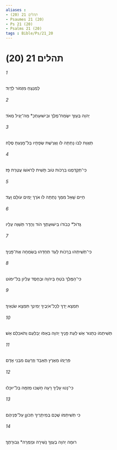 ```yaml
---
aliases : 
- תהלים 21 (20)
- Psaumes 21 (20)
- Ps 21 (20)
- Psalms 21 (20)
tags : Bible/Ps/21_20
---
```


# תהלים 21 (20)

###### 1
לַמְנַצֵּחַ מִזְמֹור לְדָוִד׃
###### 2
יְהוָה בְּעָזְּךָ יִשְׂמַח־מֶלֶךְ וּבִישׁוּעָתְכָ* מַה־יָּגֶיל מְאֹד׃
###### 3
תַּאֲוַת לִבֹּו נָתַתָּה לֹּו וַאֲרֶשֶׁת שְׂפָתָיו בַּל־מָנַעְתָּ סֶּלָה׃
###### 4
כִּי־תְקַדְּמֶנּוּ בִּרְכֹות טֹוב תָּשִׁית לְרֹאשֹׁו עֲטֶרֶת פָּז׃
###### 5
חַיִּים שָׁאַל מִמְּךָ נָתַתָּה לֹּו אֹרֶךְ יָמִים עֹולָם וָעֶד׃
###### 6
גָּדֹול* כְּבֹודֹו בִּישׁוּעָתֶךָ הֹוד וְהָדָר תְּשַׁוֶּה עָלָיו׃
###### 7
כִּי־תְשִׁיתֵהוּ בְרָכֹות לָעַד תְּחַדֵּהוּ בְשִׂמְחָה אֶת־פָּנֶיךָ׃
###### 8
כִּי־הַמֶּלֶךְ בֹּטֵחַ בַּיהוָה וּבְחֶסֶד עֶלְיֹון בַּל־יִמֹּוט׃
###### 9
תִּמְצָא יָדְךָ לְכָל־אֹיְבֶיךָ יְמִינְךָ תִּמְצָא שֹׂנְאֶיךָ׃
###### 10
תְּשִׁיתֵמֹו כְּתַנּוּר אֵשׁ לְעֵת פָּנֶיךָ יְהוָה בְּאַפֹּו יְבַלְּעֵם וְתֹאכְלֵם אֵשׁ׃
###### 11
פִּרְיָמֹו מֵאֶרֶץ תְּאַבֵּד וְזַרְעָם מִבְּנֵי אָדָם׃
###### 12
כִּי־נָטוּ עָלֶיךָ רָעָה חָשְׁבוּ מְזִמָּה בַּל־יוּכָלוּ׃
###### 13
כִּי תְּשִׁיתֵמֹו שֶׁכֶם בְּמֵיתָרֶיךָ תְּכֹוןֵן עַל־פְּנֵיהֶם׃
###### 14
רוּמָה יְהוָה בְעֻזֶּךָ נָשִׁירָה וּנְזַמְּרָה* גְּבוּרָתֶךָ׃
